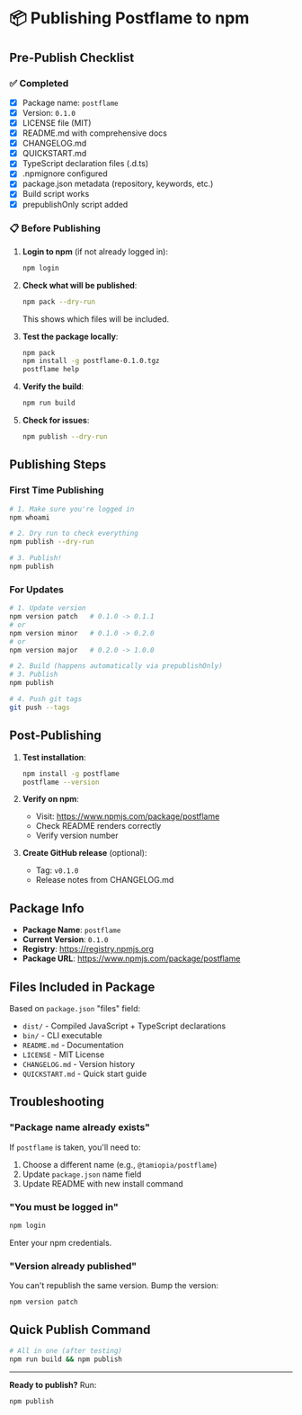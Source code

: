 # 📦 Publishing Postflame to npm

## Pre-Publish Checklist

### ✅ Completed
- [x] Package name: `postflame`
- [x] Version: `0.1.0`
- [x] LICENSE file (MIT)
- [x] README.md with comprehensive docs
- [x] CHANGELOG.md
- [x] QUICKSTART.md
- [x] TypeScript declaration files (.d.ts)
- [x] .npmignore configured
- [x] package.json metadata (repository, keywords, etc.)
- [x] Build script works
- [x] prepublishOnly script added

### 📋 Before Publishing

1. **Login to npm** (if not already logged in):
   ```bash
   npm login
   ```

2. **Check what will be published**:
   ```bash
   npm pack --dry-run
   ```
   This shows which files will be included.

3. **Test the package locally**:
   ```bash
   npm pack
   npm install -g postflame-0.1.0.tgz
   postflame help
   ```

4. **Verify the build**:
   ```bash
   npm run build
   ```

5. **Check for issues**:
   ```bash
   npm publish --dry-run
   ```

## Publishing Steps

### First Time Publishing

```bash
# 1. Make sure you're logged in
npm whoami

# 2. Dry run to check everything
npm publish --dry-run

# 3. Publish!
npm publish
```

### For Updates

```bash
# 1. Update version
npm version patch   # 0.1.0 -> 0.1.1
# or
npm version minor   # 0.1.0 -> 0.2.0
# or
npm version major   # 0.2.0 -> 1.0.0

# 2. Build (happens automatically via prepublishOnly)
# 3. Publish
npm publish

# 4. Push git tags
git push --tags
```

## Post-Publishing

1. **Test installation**:
   ```bash
   npm install -g postflame
   postflame --version
   ```

2. **Verify on npm**:
   - Visit: https://www.npmjs.com/package/postflame
   - Check README renders correctly
   - Verify version number

3. **Create GitHub release** (optional):
   - Tag: `v0.1.0`
   - Release notes from CHANGELOG.md

## Package Info

- **Package Name**: `postflame`
- **Current Version**: `0.1.0`
- **Registry**: https://registry.npmjs.org
- **Package URL**: https://www.npmjs.com/package/postflame

## Files Included in Package

Based on `package.json` "files" field:
- `dist/` - Compiled JavaScript + TypeScript declarations
- `bin/` - CLI executable
- `README.md` - Documentation
- `LICENSE` - MIT License
- `CHANGELOG.md` - Version history
- `QUICKSTART.md` - Quick start guide

## Troubleshooting

### "Package name already exists"
If `postflame` is taken, you'll need to:
1. Choose a different name (e.g., `@tamiopia/postflame`)
2. Update `package.json` name field
3. Update README with new install command

### "You must be logged in"
```bash
npm login
```
Enter your npm credentials.

### "Version already published"
You can't republish the same version. Bump the version:
```bash
npm version patch
```

## Quick Publish Command

```bash
# All in one (after testing)
npm run build && npm publish
```

---

**Ready to publish?** Run:
```bash
npm publish
```
